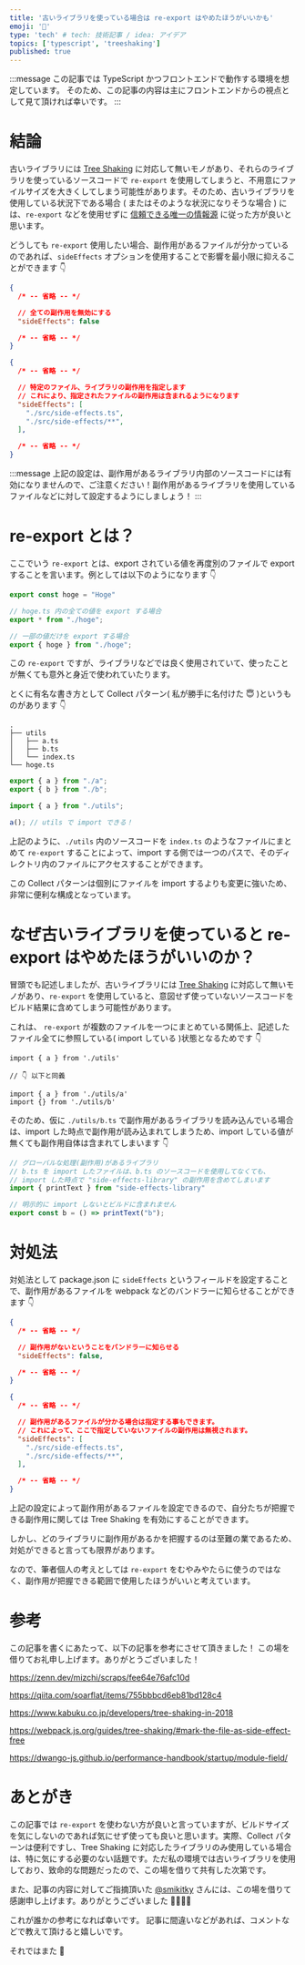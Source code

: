 ```yaml
---
title: '古いライブラリを使っている場合は re-export はやめたほうがいいかも'
emoji: '🦆'
type: 'tech' # tech: 技術記事 / idea: アイデア
topics: ['typescript', 'treeshaking']
published: true
---
```


:::message
この記事では TypeScript かつフロントエンドで動作する環境を想定しています。
そのため、この記事の内容は主にフロントエンドからの視点として見て頂ければ幸いです。
:::

# 結論

古いライブラリには [Tree Shaking](https://developer.mozilla.org/ja/docs/Glossary/Tree_shaking) に対応して無いモノがあり、それらのライブラリを使っているソースコードで `re-export` を使用してしまうと、不用意にファイルサイズを大きくしてしまう可能性があります。そのため、古いライブラリを使用している状況下である場合 ( またはそのような状況になりそうな場合 ) には、`re-export` などを使用せずに [信頼できる唯一の情報源](https://ja.wikipedia.org/wiki/信頼できる唯一の情報源) に従った方が良いと思います。

どうしても `re-export` 使用したい場合、副作用があるファイルが分かっているのであれば、`sideEffects` オプションを使用することで影響を最小限に抑えることができます 👇

```json:package.json
{
  /* -- 省略 -- */

  // 全ての副作用を無効にする
  "sideEffects": false

  /* -- 省略 -- */
}
```

```json:package.json
{
  /* -- 省略 -- */

  // 特定のファイル、ライブラリの副作用を指定します
  // これにより、指定されたファイルの副作用は含まれるようになります
  "sideEffects": [
    "./src/side-effects.ts",
    "./src/side-effects/**",
  ],

  /* -- 省略 -- */
}
```

:::message
上記の設定は、副作用があるライブラリ内部のソースコードには有効になりませんので、ご注意ください！副作用があるライブラリを使用しているファイルなどに対して設定するようにしましょう！
:::

# re-export とは？

ここでいう `re-export` とは、export されている値を再度別のファイルで export することを言います。例としては以下のようになります 👇

```ts:./hoge.ts
export const hoge = "Hoge"
```

```ts:./index.ts
// hoge.ts 内の全ての値を export する場合
export * from "./hoge";

// 一部の値だけを export する場合
export { hoge } from "./hoge";
```

この `re-export` ですが、ライブラリなどでは良く使用されていて、使ったことが無くても意外と身近で使われていたります。

とくに有名な書き方として Collect パターン( 私が勝手に名付けた 😇 )というものがあります 👇

```:サンプルコードのディレクトリ構造
.
├── utils
│   ├── a.ts
│   ├── b.ts
│   └── index.ts
└── hoge.ts
```

```ts:./utils/index.ts
export { a } from "./a";
export { b } from "./b";
```

```ts:./hoge.ts
import { a } from "./utils";

a(); // utils で import できる！
```

上記のように、`./utils` 内のソースコードを `index.ts` のようなファイルにまとめて `re-export` することによって、import する側では一つのパスで、そのディレクトリ内のファイルにアクセスすることができます。

この Collect パターンは個別にファイルを import するよりも変更に強いため、非常に便利な構成となっています。

# なぜ古いライブラリを使っていると re-export はやめたほうがいいのか？

冒頭でも記述しましたが、古いライブラリには [Tree Shaking](https://developer.mozilla.org/ja/docs/Glossary/Tree_shaking) に対応して無いモノがあり、`re-export` を使用していると、意図せず使っていないソースコードをビルド結果に含めてしまう可能性があります。

これは、 `re-export` が複数のファイルを一つにまとめている関係上、記述したファイル全てに参照している( import している )状態となるためです 👇

```ts:前項のCollectパターンと同じディレクトリ構造の場合
import { a } from './utils'

// 👇 以下と同義

import { a } from './utils/a'
import {} from './utils/b'
```

そのため、仮に `./utils/b.ts` で副作用があるライブラリを読み込んでいる場合は、import した時点で副作用が読み込まれてしまうため、import している値が無くても副作用自体は含まれてしまいます 👇

```ts:./utils/b.ts
// グローバルな処理(副作用)があるライブラリ
// b.ts を import したファイルは、b.ts のソースコードを使用してなくても、
// import した時点で "side-effects-library" の副作用を含めてしまいます
import { printText } from "side-effects-library"

// 明示的に import しないとビルドに含まれません
export const b = () => printText("b");
```

# 対処法

対処法として package.json に `sideEffects` というフィールドを設定することで、副作用があるファイルを webpack などのバンドラーに知らせることができます 👇

```json:package.json
{
  /* -- 省略 -- */

  // 副作用がないということをバンドラーに知らせる
  "sideEffects": false,

  /* -- 省略 -- */
}
```

```json:package.json
{
  /* -- 省略 -- */

  // 副作用があるファイルが分かる場合は指定する事もできます。
  // これによって、ここで指定していないファイルの副作用は無視されます。
  "sideEffects": [
    "./src/side-effects.ts",
    "./src/side-effects/**",
  ],

  /* -- 省略 -- */
}
```

上記の設定によって副作用があるファイルを設定できるので、自分たちが把握できる副作用に関しては Tree Shaking を有効にすることができます。

しかし、どのライブラリに副作用があるかを把握するのは至難の業であるため、対処ができると言っても限界があります。

なので、筆者個人の考えとしては `re-export` をむやみやたらに使うのではなく、副作用が把握できる範囲で使用したほうがいいと考えています。

# 参考

この記事を書くにあたって、以下の記事を参考にさせて頂きました！
この場を借りてお礼申し上げます。ありがとうございました！

https://zenn.dev/mizchi/scraps/fee64e76afc10d

https://qiita.com/soarflat/items/755bbbcd6eb81bd128c4

https://www.kabuku.co.jp/developers/tree-shaking-in-2018

https://webpack.js.org/guides/tree-shaking/#mark-the-file-as-side-effect-free

https://dwango-js.github.io/performance-handbook/startup/module-field/

# あとがき

この記事では `re-export` を使わない方が良いと言っていますが、ビルドサイズを気にしないのであれば気にせず使っても良いと思います。実際、Collect パターンは便利ですし、Tree Shaking に対応したライブラリのみ使用している場合は、特に気にする必要のない話題です。ただ私の環境では古いライブラリを使用しており、致命的な問題だったので、この場を借りて共有した次第です。

また、記事の内容に対してご指摘頂いた [@smikitky](https://zenn.dev/smikitky) さんには、この場を借りて感謝申し上げます。ありがとうございました 🙇‍♂️🙇‍♀️

これが誰かの参考になれば幸いです。
記事に間違いなどがあれば、コメントなどで教えて頂けると嬉しいです。

それではまた 👋
